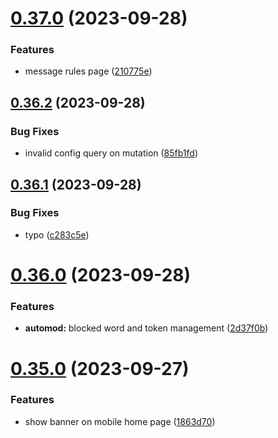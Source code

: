 # [0.37.0](https://github.com/onesoft-sudo/sudobot-dashboard/compare/v0.36.2...v0.37.0) (2023-09-28)


### Features

* message rules page ([210775e](https://github.com/onesoft-sudo/sudobot-dashboard/commit/210775e9c025e59bb0d3d4d4c35854870e7a3e96))



## [0.36.2](https://github.com/onesoft-sudo/sudobot-dashboard/compare/v0.36.1...v0.36.2) (2023-09-28)


### Bug Fixes

* invalid config query on mutation ([85fb1fd](https://github.com/onesoft-sudo/sudobot-dashboard/commit/85fb1fd3fe36e2deef97d5f8035aa23a825a39cd))



## [0.36.1](https://github.com/onesoft-sudo/sudobot-dashboard/compare/v0.36.0...v0.36.1) (2023-09-28)


### Bug Fixes

* typo ([c283c5e](https://github.com/onesoft-sudo/sudobot-dashboard/commit/c283c5e7cf09253844a008882c1e03a487878c89))



# [0.36.0](https://github.com/onesoft-sudo/sudobot-dashboard/compare/v0.35.0...v0.36.0) (2023-09-28)


### Features

* **automod:** blocked word and token management ([2d37f0b](https://github.com/onesoft-sudo/sudobot-dashboard/commit/2d37f0b4200e7162ac7814805fac11649b66416d))



# [0.35.0](https://github.com/onesoft-sudo/sudobot-dashboard/compare/v0.34.0...v0.35.0) (2023-09-27)


### Features

* show banner on mobile home page ([1863d70](https://github.com/onesoft-sudo/sudobot-dashboard/commit/1863d7093b8a04d0dfb49d9d5b7a303bbfa2a4d1))



